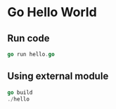 # Go Hello World

## Run code

```go
go run hello.go
```

## Using external module

```go
go build
./hello
```
